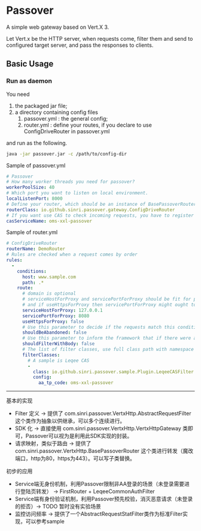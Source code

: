 # Passover

A simple web gateway based on Vert.X 3.

Let Vert.x be the HTTP server, when requests come, filter them and send to configured target server, and pass the responses to clients.

## Basic Usage

### Run as daemon

You need

1. the packaged jar file;
2. a directory containing config files
    1. passover.yml : the general config;
    2. router.yml : define your routes, if you declare to use ConfigDriveRouter in passover.yml

and run as the following.

```bash
java -jar passover.jar -c /path/to/config-dir
```

Sample of passover.yml

```yaml
# Passover
# How many worker threads you need for passover?
workerPoolSize: 40
# Which port you want to listen on local environment.
localListenPort: 8000
# Define your router, which should be an instance of BasePassoverRouter or its extension.
routerClass: io.github.sinri.passover.gateway.ConfigDriveRouter
# If you want use CAS to check incoming requests, you have to register the service name.
casServiceName: oms-xxl-passover
```

Sample of router.yml

```yaml
# ConfigDriveRouter
routerName: DemoRouter
# Rules are checked when a request comes by order
rules:
  -
    conditions:
      host: www.sample.com
      path: .*
    route:
      # domain is optional
      # serviceHostForProxy and servicePortForProxy should be fit for passover machine to connect target, 
      # and if useHttpsForProxy then servicePortForProxy might ought to be 443
      serviceHostForProxy: 127.0.0.1
      servicePortForProxy: 8080
      useHttpsForProxy: false
      # Use this parameter to decide if the requests match this conditions should be abandoned
      shouldBeAbandoned: false
      # Use this parameter to inform the framework that if there were any filters need parse body, such as those contain token inside body
      shouldFilterWithBody: false
      # The list of filter classes, use full class path with namespace
      filterClasses:
        # A sample is Leqee CAS
        -
          class: io.github.sinri.passover.sample.Plugin.LeqeeCASFilter
          config:
            aa_tp_code: oms-xxl-passover
```

---

基本的实现

* Filter 定义 → 提供了 com.sinri.passover.VertxHttp.AbstractRequestFilter 这个类作为抽象以供继承，可以多个连续进行。
* SDK 化 → 直接使用 com.sinri.passover.VertxHttp.VertxHttpGateway 类即可，Passover可以视为是利用此SDK实现的封装。
* 请求映射，类似于路由 → 提供了 com.sinri.passover.VertxHttp.BasePassoverRouter 这个类进行转发（魔改端口，http为80，https为443）。可以写子类替换。

初步的应用

* Service端无身份机制，利用Passover限制非AA登录的场景（未登录需要进行登陆页转发） → FirstRouter + LeqeeCommonAuthFilter
* Service端有身份验证机制，利用Passover预先校验，消灭恶意请求（未登录的拒否）→ TODO 暂时没有实验场景
* 监控访问频率 → 提供了一个AbstractRequestStatFilter类作为标准Filter实现，可以参考sample
